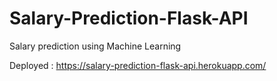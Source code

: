 # Salary-Prediction-Flask-API

Salary prediction using Machine Learning

Deployed : https://salary-prediction-flask-api.herokuapp.com/
